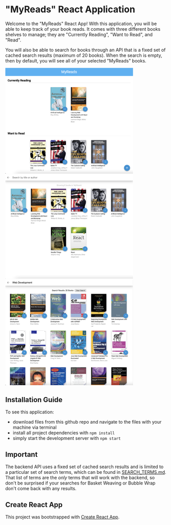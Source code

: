 # "MyReads" React Application

Welcome to the "MyReads" React App! With this application, you will be able to keep track of your book reads. It comes with three different books shelves to manage; they are "Currently Reading", "Want to Read", and "Read".

You will also be able to search for books through an API that is a fixed set of cached search results (maximum of 20 books). When the search is empty, then by default, you will see all of your selected "MyReads" books.

<img src="readme_assets/MyReads.png" alt="My Reads" width="400" />
<img src="readme_assets/SearchPage.png" alt="My Reads" width="400" />
<img src="readme_assets/SearchResults.png" alt="My Reads" width="400" />

## Installation Guide

To see this application:

* download files from this github repo and navigate to the files with your machine via terminal
* install all project dependencies with `npm install`
* simply start the development server with `npm start`

## Important

The backend API uses a fixed set of cached search results and is limited to a particular set of search terms, which can be found in [SEARCH_TERMS.md](SEARCH_TERMS.md). That list of terms are the _only_ terms that will work with the backend, so don't be surprised if your searches for Basket Weaving or Bubble Wrap don't come back with any results.

## Create React App

This project was bootstrapped with [Create React App](https://github.com/facebookincubator/create-react-app).
